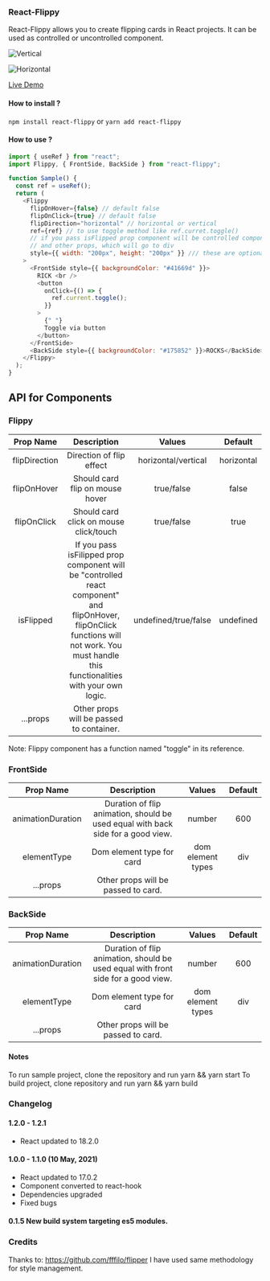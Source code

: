 ### React-Flippy

React-Flippy allows you to create flipping cards in React projects.
It can be used as controlled or uncontrolled component.

![Vertical](hover_flippy.gif)

![Horizontal](toggle_flippy.gif)

[Live Demo](http://flippy.sbaydin.com "Live Demo")

#### How to install ?

`npm install react-flippy` or `yarn add react-flippy`

#### How to use ?

```javascript
import { useRef } from "react";
import Flippy, { FrontSide, BackSide } from "react-flippy";

function Sample() {
  const ref = useRef();
  return (
    <Flippy
      flipOnHover={false} // default false
      flipOnClick={true} // default false
      flipDirection="horizontal" // horizontal or vertical
      ref={ref} // to use toggle method like ref.curret.toggle()
      // if you pass isFlipped prop component will be controlled component.
      // and other props, which will go to div
      style={{ width: "200px", height: "200px" }} /// these are optional style, it is not necessary
    >
      <FrontSide style={{ backgroundColor: "#41669d" }}>
        RICK <br />
        <button
          onClick={() => {
            ref.current.toggle();
          }}
        >
          {" "}
          Toggle via button
        </button>
      </FrontSide>
      <BackSide style={{ backgroundColor: "#175852" }}>ROCKS</BackSide>
    </Flippy>
  );
}
```

## API for Components

### Flippy

|   Prop Name   |                                                                                        Description                                                                                         |        Values        |  Default   |
| :-----------: | :----------------------------------------------------------------------------------------------------------------------------------------------------------------------------------------: | :------------------: | :--------: |
| flipDirection |                                                                                  Direction of flip effect                                                                                  | horizontal/vertical  | horizontal |
|  flipOnHover  |                                                                              Should card flip on mouse hover                                                                               |      true/false      |   false    |
|  flipOnClick  |                                                                           Should card click on mouse click/touch                                                                           |      true/false      |    true    |
|   isFlipped   | If you pass isFilipped prop component will be "controlled react component" and flipOnHover, flipOnClick functions will not work. You must handle this functionalities with your own logic. | undefined/true/false | undefined  |
|   ...props    |                                                                          Other props will be passed to container.                                                                          |                      |            |

Note: Flippy component has a function named "toggle" in its reference.

### FrontSide

|     Prop Name     |                                   Description                                    |      Values       | Default |
| :---------------: | :------------------------------------------------------------------------------: | :---------------: | :-----: |
| animationDuration | Duration of flip animation, should be used equal with back side for a good view. |      number       |   600   |
|    elementType    |                            Dom element type for card                             | dom element types |   div   |
|     ...props      |                       Other props will be passed to card.                        |                   |         |

### BackSide

|     Prop Name     |                                    Description                                    |      Values       | Default |
| :---------------: | :-------------------------------------------------------------------------------: | :---------------: | :-----: |
| animationDuration | Duration of flip animation, should be used equal with front side for a good view. |      number       |   600   |
|    elementType    |                             Dom element type for card                             | dom element types |   div   |
|     ...props      |                        Other props will be passed to card.                        |                   |         |

#### Notes

To run sample project, clone the repository and run yarn && yarn start
To build project, clone repository and run yarn && yarn build

### Changelog

#### 1.2.0 - 1.2.1

- React updated to 18.2.0

#### 1.0.0 - 1.1.0 (10 May, 2021)

- React updated to 17.0.2
- Component converted to react-hook
- Dependencies upgraded
- Fixed bugs

#### 0.1.5 New build system targeting es5 modules.

### Credits

Thanks to: https://github.com/fffilo/flipper I have used same methodology for style management.
